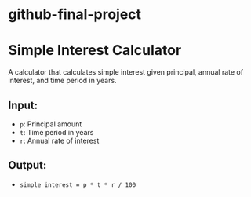 # github-final-project
# Simple Interest Calculator
A calculator that calculates simple interest given principal, annual rate of interest, and time period in years.

## Input:
- `p`: Principal amount
- `t`: Time period in years
- `r`: Annual rate of interest

## Output:
- `simple interest = p * t * r / 100`
